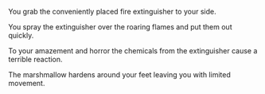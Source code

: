 You grab the conveniently placed fire extinguisher to your side.

You spray the extinguisher over the roaring flames and put them out quickly.

To your amazement and horror the chemicals from the extinguisher cause a terrible reaction.

The marshmallow hardens around your feet leaving you with limited movement.
